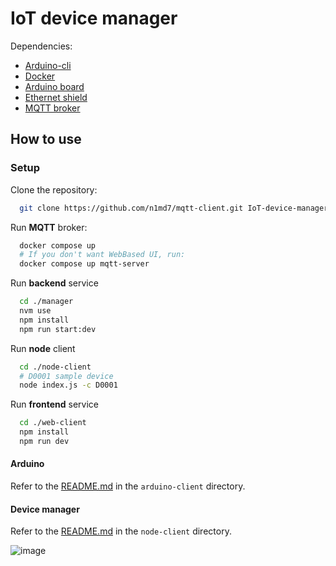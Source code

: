 # IoT device manager

Dependencies:
- [Arduino-cli](https://arduino.github.io/arduino-cli/latest/installation/)
- [Docker](https://docs.docker.com/engine/install/)
- [Arduino board](https://store.arduino.cc/arduino-mega-2560-rev3)
- [Ethernet shield](https://store.arduino.cc/arduino-ethernet-shield-2)
- [MQTT broker](https://mosquitto.org/download/)


## How to use

### Setup

Clone the repository:

```bash
  git clone https://github.com/n1md7/mqtt-client.git IoT-device-manager
```

Run **MQTT** broker:

```bash
  docker compose up
  # If you don't want WebBased UI, run:
  docker compose up mqtt-server
```

Run **backend** service

```bash
  cd ./manager
  nvm use
  npm install
  npm run start:dev
```

Run **node** client
```bash
  cd ./node-client
  # D0001 sample device
  node index.js -c D0001
```
Run **frontend** service

```bash
  cd ./web-client
  npm install
  npm run dev
```

#### Arduino
Refer to the [README.md](clients/iot/SWITCH/README.md) in the `arduino-client` directory.

#### Device manager
Refer to the [README.md](clients/node-client/README.md) in the `node-client` directory.


![image](https://github.com/n1md7/IoT-Device-Manager/assets/6734058/959ec731-b737-42c7-8736-18180dfe1587)

